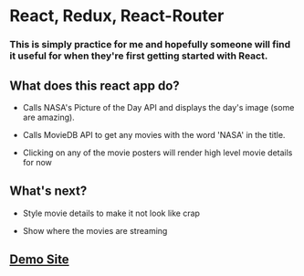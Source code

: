 # React, Redux, React-Router

### This is simply practice for me and hopefully someone will find it useful for when they're first getting started with React.

## What does this react app do?
- Calls NASA's Picture of the Day API and displays the day's image (some are amazing).

- Calls MovieDB API to get any movies with the word 'NASA' in the title.

- Clicking on any of the movie posters will render high level movie details for now

## What's next?
- Style movie details to make it not look like crap

- Show where the movies are streaming


## [Demo Site](https://nasa-movies.netlify.com/)